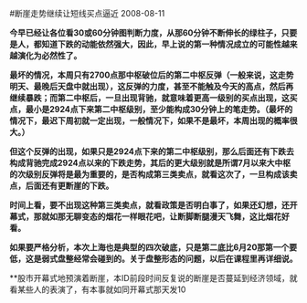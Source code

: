 #断崖走势继续让短线买点逼近
2008-08-11

**今早已经让各位看30或60分钟图判断力度，从那60分钟不断伸长的绿柱子，只要是人，都知道下跌的动能依然强大，因此，早上说的第一种情况成立的可能性越来越演化为必然性了。**


 


**最坏的情况，本周只有2700点那中枢破位后的第二中枢反弹（一般来说，这走势明天、最晚后天盘中就出现），这反弹的力度，甚至不能触及今天的高点，然后再继续暴跌；而第二中枢后，一旦出现背驰，就意味着更高一级别的买点出现，这买点，最小是2924点下来第二中枢级别，至少能构成30分钟上的笔走势。（最坏的情况下，最迟下周初就一定出现，一般情况下，如果不是最坏，本周出现的概率很大。）**


 


**但这个反弹的出现，如果只是2924点下来的第二中枢级别，那么后面还有下跌去构成背驰完成2924点以来的下跌走势，其后的更大级别就是所谓7月以来大中枢的次级别反弹将是最为重要的，是否构成第三类卖点，就看这次了，一旦构成该卖点，后面还有更断崖的下跌。**


 


**时间上看，要不出现这种第三类卖点，就看政策是否明白事了，如果还幻想，还开幕式，那就如那无聊变态的烟花一样眼花吧，让断脚断腿漫天飞舞，这比烟花好看。**


 


**如果要严格分析，本次上海也是典型的四次破底，只是第二底比6月20那第一个要低，这是弱式盘整经常会碰到的。关于盘整形态的问题，以后在课程里再详细说。**


 


**股市开幕式地预演着断崖，本ID前段时间反复说的断崖是否蔓延到经济领域，就看某些人的表演了，有本事就如同开幕式那天发10